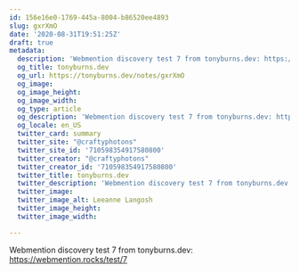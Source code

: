 ```yaml
---
id: 156e16e0-1769-445a-8004-b86520ee4893
slug: gxrXmO
date: '2020-08-31T19:51:25Z'
draft: true
metadata:
  description: 'Webmention discovery test 7 from tonyburns.dev: https://webmention.rocks/test/7 '
  og_title: tonyburns.dev
  og_url: https://tonyburns.dev/notes/gxrXmO
  og_image: 
  og_image_height: 
  og_image_width: 
  og_type: article
  og_description: 'Webmention discovery test 7 from tonyburns.dev: https://webmention.rocks/test/7 '
  og_locale: en_US
  twitter_card: summary
  twitter_site: "@craftyphotons"
  twitter_site_id: '710598354917580800'
  twitter_creator: "@craftyphotons"
  twitter_creator_id: '710598354917580800'
  twitter_title: tonyburns.dev
  twitter_description: 'Webmention discovery test 7 from tonyburns.dev: https://webmention.rocks/test/7 '
  twitter_image: 
  twitter_image_alt: Leeanne Langosh
  twitter_image_height: 
  twitter_image_width: 

---
```


Webmention discovery test 7 from tonyburns.dev: https://webmention.rocks/test/7
